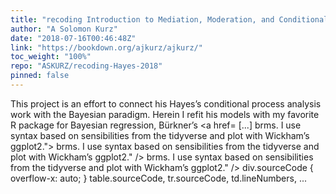 ```yaml
---
title: "recoding Introduction to Mediation, Moderation, and Conditional Process Analysis"
author: "A Solomon Kurz"
date: "2018-07-16T00:46:48Z"
link: "https://bookdown.org/ajkurz/ajkurz/"
toc_weight: "100%"
repo: "ASKURZ/recoding-Hayes-2018"
pinned: false
---
```


This project is an effort to connect his Hayes’s conditional process analysis work with the Bayesian paradigm. Herein I refit his models with my favorite R package for Bayesian regression, Bürkner’s <a href= [...] brms. I use syntax based on sensibilities from the tidyverse and plot with Wickham’s ggplot2."> brms. I use syntax based on sensibilities from the tidyverse and plot with Wickham’s ggplot2." /> brms. I use syntax based on sensibilities from the tidyverse and plot with Wickham’s ggplot2." /> div.sourceCode { overflow-x: auto; }
table.sourceCode, tr.sourceCode, td.lineNumbers, ...
